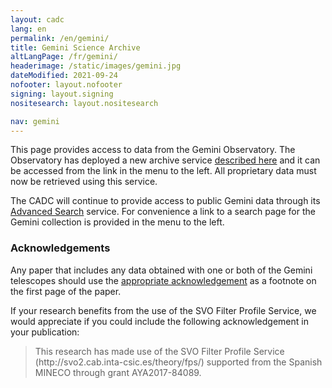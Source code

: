 ```yaml
---
layout: cadc
lang: en
permalink: /en/gemini/
title: Gemini Science Archive
altLangPage: /fr/gemini/
headerimage: /static/images/gemini.jpg
dateModified: 2021-09-24
nofooter: layout.nofooter
signing: layout.signing
nositesearch: layout.nositesearch

nav: gemini
---
```


<p>
    This page provides access to data from the Gemini Observatory.  The Observatory
    has deployed a new archive service
    <a rel="external" href="http://www.gemini.edu/sciops/data-and-results/gemini-observatory-archive">described here</a>
    and it can be accessed from the link in the menu to the left.  All proprietary 
    data must now be retrieved using this service.
</p>
<p>
    The CADC will continue to provide access to public Gemini data through its
    <a href="/en/search/?collection=GEMINI&noexec=true">Advanced Search</a> 
    service.  For convenience a link to a search page for the Gemini 
    collection is provided in the menu to the left.
</p>
<div class="about_text">
    <h3>Acknowledgements</h3> 
    Any paper that includes any data obtained with one or both of the Gemini telescopes should use the 
    <a rel="external" href="http://www.gemini.edu/sciops/data-and-results/acknowledging-gemini">appropriate acknowledgement</a> 
    as a footnote on the first page of the paper.
    <p>If your research benefits from the use of the SVO Filter Profile Service, we would appreciate if you could include the following acknowledgement in your publication:</p>
    <blockquote>
        <p>This research has made use of the SVO Filter Profile Service (http://svo2.cab.inta-csic.es/theory/fps/) supported from the Spanish MINECO through grant AYA2017-84089.</p>
    </blockquote>
</div>
